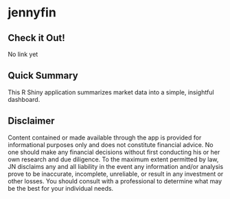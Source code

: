 # jennyfin

## Check it Out!

No link yet


## Quick Summary

This R Shiny application summarizes market data into a simple, insightful dashboard. 


## Disclaimer
Content contained or made available through the app is provided for informational purposes only and does not constitute financial advice. No one should make any financial decisions without first conducting his or her own research and due diligence. To the maximum extent permitted by law, JN disclaims any and all liability in the event any information and/or analysis prove to be inaccurate, incomplete, unreliable, or result in any investment or other losses. You should consult with a professional to determine what may be the best for your individual needs.

